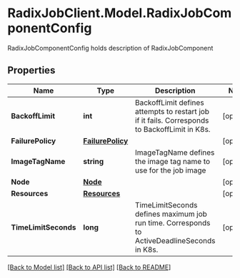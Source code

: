 # RadixJobClient.Model.RadixJobComponentConfig
RadixJobComponentConfig holds description of RadixJobComponent

## Properties

Name | Type | Description | Notes
------------ | ------------- | ------------- | -------------
**BackoffLimit** | **int** | BackoffLimit defines attempts to restart job if it fails. Corresponds to BackoffLimit in K8s. | [optional] 
**FailurePolicy** | [**FailurePolicy**](FailurePolicy.md) |  | [optional] 
**ImageTagName** | **string** | ImageTagName defines the image tag name to use for the job image | [optional] 
**Node** | [**Node**](Node.md) |  | [optional] 
**Resources** | [**Resources**](Resources.md) |  | [optional] 
**TimeLimitSeconds** | **long** | TimeLimitSeconds defines maximum job run time. Corresponds to ActiveDeadlineSeconds in K8s. | [optional] 

[[Back to Model list]](../README.md#documentation-for-models) [[Back to API list]](../README.md#documentation-for-api-endpoints) [[Back to README]](../README.md)

